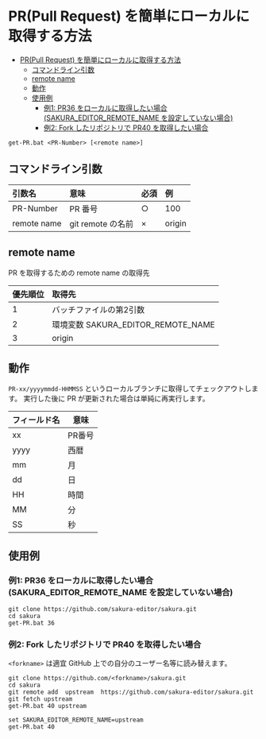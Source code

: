 ﻿# PR(Pull Request) を簡単にローカルに取得する方法

<!-- TOC -->

- [PR(Pull Request) を簡単にローカルに取得する方法](#prpull-request-を簡単にローカルに取得する方法)
    - [コマンドライン引数](#コマンドライン引数)
    - [remote name](#remote-name)
    - [動作](#動作)
    - [使用例](#使用例)
        - [例1: PR36 をローカルに取得したい場合 (SAKURA_EDITOR_REMOTE_NAME を設定していない場合)](#例1-pr36-をローカルに取得したい場合-sakura_editor_remote_name-を設定していない場合)
        - [例2: Fork したリポジトリで PR40 を取得したい場合](#例2-fork-したリポジトリで-pr40-を取得したい場合)

<!-- /TOC -->

```
get-PR.bat <PR-Number> [<remote name>]
```


## コマンドライン引数

|引数名|意味|必須|例|
|:--|:--|:--|:--|
|PR-Number|PR 番号|○|100|
|remote name|git remote の名前|×|origin|

## remote name

PR を取得するための remote name の取得先

|優先順位|取得先|
|:--|:--|
|1|バッチファイルの第2引数|
|2|環境変数 SAKURA_EDITOR_REMOTE_NAME|
|3|origin|


## 動作


`PR-xx/yyyymmdd-HHMMSS` というローカルブランチに取得してチェックアウトします。 
実行した後に PR が更新された場合は単純に再実行します。

|フィールド名|意味|
|--|--|
|xx|PR番号|
|yyyy|西暦|
|mm|月|
|dd|日|
|HH|時間|
|MM|分|
|SS|秒|


## 使用例

### 例1: PR36 をローカルに取得したい場合 (SAKURA_EDITOR_REMOTE_NAME を設定していない場合)

```
git clone https://github.com/sakura-editor/sakura.git
cd sakura
get-PR.bat 36
```

### 例2: Fork したリポジトリで PR40 を取得したい場合

`<forkname>` は適宜 GitHub 上での自分のユーザー名等に読み替えます。


```
git clone https://github.com/<forkname>/sakura.git
cd sakura
git remote add  upstream  https://github.com/sakura-editor/sakura.git
git fetch upstream
get-PR.bat 40 upstream

set SAKURA_EDITOR_REMOTE_NAME=upstream
get-PR.bat 40
```
